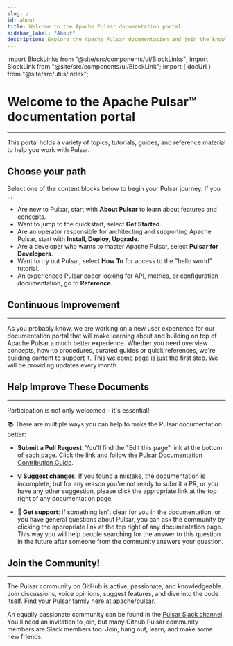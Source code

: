 ```yaml
---
slug: /
id: about
title: Welcome to the Apache Pulsar documentation portal
sidebar_label: "About"
description: Explore the Apache Pulsar documentation and join the knowledgeable Pulsar community.
---
```


import BlockLinks from "@site/src/components/ui/BlockLinks";
import BlockLink from "@site/src/components/ui/BlockLink";
import { docUrl } from "@site/src/utils/index";

# Welcome to the Apache Pulsar™ documentation portal
***

This portal holds a variety of topics, tutorials, guides, and reference material to help you work with Pulsar.

## Choose your path
Select one of the content blocks below to begin your Pulsar journey. If you ...
* Are new to Pulsar, start with **About Pulsar** to learn about features and concepts.
* Want to jump to the quickstart, select **Get Started**.
* Are an operator responsible for architecting and supporting Apache Pulsar, start with **Install, Deploy, Upgrade**.
* Are a developer who wants to master Apache Pulsar, select **Pulsar for Developers**.
* Want to try out Pulsar, select **How To** for access to the "hello world" tutorial.
* An experienced Pulsar coder looking for API, metrics, or configuration documentation, go to **Reference**.

<BlockLinks>
    <BlockLink title="About Pulsar" url="concepts-overview" />
    <BlockLink title="Get Started" url="getting-started-home" />
    <BlockLink title="Install, Deploy, Upgrade" url="install-deploy-upgrade-landing" />
    <BlockLink title="Pulsar for Developers" url="developers-landing" />
    <BlockLink title="How To" url="how-to-landing" />
    <BlockLink title="Reference" url="reference-landing" />
</BlockLinks>

## Continuous Improvement
***

As you probably know, we are working on a new user experience for our documentation portal that will make learning about and building on top of Apache Pulsar a much better experience. Whether you need overview concepts, how-to procedures, curated guides or quick references, we're building content to support it. This welcome page is just the first step. We will be providing updates every month.

## Help Improve These Documents
***

Participation is not only welcomed – it's essential!

📚 There are multiple ways you can help to make the Pulsar documentation better:

- **Submit a Pull Request**: You'll find the "Edit this page" link at the bottom of each page. Click the link and follow the [Pulsar Documentation Contribution Guide](pathname:///contribute/document-intro).

- **💡 Suggest changes**: If you found a mistake, the documentation is incomplete, but for any reason you're not ready to submit a PR, or you have any other suggestion, please click the appropriate link at the top right of any documentation page.
- **🛟 Get support**: If something isn't clear for you in the documentation, or you have general questions about Pulsar, you can ask the community by clicking the appropriate link at the top right of any documentation page. This way you will help people searching for the answer to this question in the future after someone from the community answers your question.

## Join the Community!
***

The Pulsar community on GitHub is active, passionate, and knowledgeable.  Join discussions, voice opinions, suggest features, and dive into the code itself. Find your Pulsar family here at [apache/pulsar](https://github.com/apache/pulsar).

An equally passionate community can be found in the [Pulsar Slack channel](https://apache-pulsar.slack.com/). You'll need an invitation to join, but many Github Pulsar community members are Slack members too.  Join, hang out, learn, and make some new friends.
